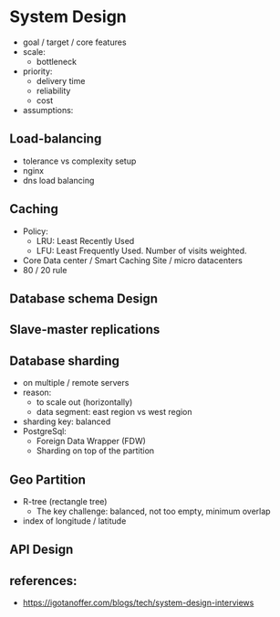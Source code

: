 # System Design
* goal / target / core features
* scale:
    * bottleneck
* priority:
    * delivery time
    * reliability
    * cost
* assumptions:

## Load-balancing
* tolerance vs complexity setup
* nginx
* dns load balancing

## Caching
* Policy:
    * LRU: Least Recently Used
    * LFU: Least Frequently Used. Number of visits weighted.
* Core Data center / Smart Caching Site / micro datacenters
* 80 / 20 rule

## Database schema Design

## Slave-master replications

## Database sharding
* on multiple / remote servers
* reason:
    * to scale out (horizontally)
    * data segment: east region vs west region
* sharding key: balanced
* PostgreSql:
    * Foreign Data Wrapper (FDW)
    * Sharding on top of the partition

## Geo Partition
* R-tree (rectangle tree)
    * The key challenge: balanced, not too empty, minimum overlap
* index of longitude / latitude

## API Design

## references:
* https://igotanoffer.com/blogs/tech/system-design-interviews
